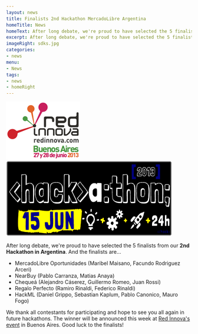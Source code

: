 ```yaml
---
layout: news
title: Finalists 2nd Hackathon MercadoLibre Argentina
homeTitle: News
homeText: After long debate, we're proud to have selected the 5 finalists that will be attending this week's Red Innova event to see who the winner is.
excerpt: After long debate, we're proud to have selected the 5 finalists that will be attending this week's Red Innova event to see who the winner is.
imageRight: sdks.jpg
categories:
- news
menu:
- News
tags:
- news
- homeRight
---
```




![Finalists 2nd Hackathon MercadoLibre Argentina](/images/news/image.png)
<img src="/images/hack_2013_15jun.png" />

After long debate, we're proud to have selected the 5 finalists from our **2nd Hackathon in Argentina**. And the finalists are...

- MercadoLibre Oportunidades (Maribel Maisano, Facundo Rodriguez Arceri)
- NearBuy (Pablo Carranza, Matias Anaya)
- Chequeá (Alejandro Cáserez, Guillermo Romeo, Juan Rossi)
- Regalo Perfecto (Ramiro Rinaldi, Federico Rinaldi)
- HackML (Daniel Grippo, Sebastian Kaplum, Pablo Canonico, Mauro Fogo)

We thank all contestants for participating and hope to see you all again in future hackathons. The winner will be announced this week at [Red Innova's event](http://www.redinnova.com/buenos-aires/) in Buenos Aires. Good luck to the finalists!